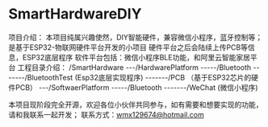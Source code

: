 # SmartHardwareDIY

项目介绍：
  本项目纯属兴趣使然，DIY智能硬件，兼容微信小程序，蓝牙控制等；是基于ESP32-物联网硬件平台开发的小项目
  硬件平台之后会陆续上传PCB等信息，ESP32底层程序
  软件平台包括：微信小程序BLE功能，和阿里云智能家居平台
工程目录介绍：
  /SmartHardware
  ---/HardwarePlatform
  -----/Bluetooth
  -------/BluetoothTest    (Esp32底层实现程序)
  -------/PCB             （基于ESP32芯片的硬件PCB）
  ---/SoftwaerPlatform
  -----/Bluetooth
  -------/WeChat           (微信小程序)
  
  
  本项目现阶段完全开源，欢迎各位小伙伴共同参与，如有需要和想要实现的功能，请和我联系一起开发；
  联系方式：wmx129674@hotmail.com
